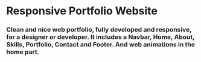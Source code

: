 # Responsive Portfolio Website

### Clean and nice web portfolio, fully developed and responsive, for a designer or developer. It includes a Navbar, Home, About, Skills, Portfolio, Contact and Footer. And web animations in the home part.

